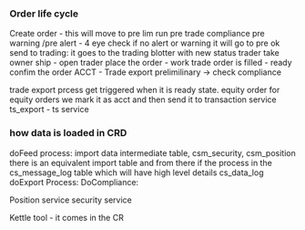 ### Order life cycle
Create order - this will move to pre lim
run pre trade compliance
        pre warning /pre alert - 4 eye check
if no alert or warning it will go to pre ok
send to trading: it goes to the trading blotter with new status
trader take owner ship - open
trader place the order  - work 
trade order is filled - ready
confim the order
ACCT - Trade export
prelimilinary -> check compliance

trade export prcess get triggered when it is ready state. equity order
for equity orders we mark it as acct and then send it to transaction service
ts_export - ts service


### how data is loaded in CRD
doFeed process: import data
intermediate table, csm_security, csm_position there is an equivalent import table and from there
if the process in the cs_message_log table which will have high level details
cs_data_log
doExport Process:
DoCompliance:

Position service
security service

Kettle tool - it comes in the CR